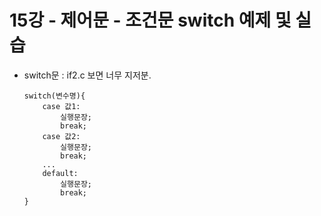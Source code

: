 # 15강 - 제어문 - 조건문 switch 예제 및 실습

- switch문 : if2.c 보면 너무 지저분.
    ```
    switch(변수명){
        case 값1:
            실행문장;
            break;
        case 값2:
            실행문장;
            break;
        ...
        default:
            실행문장;
            break;
    }
    ```